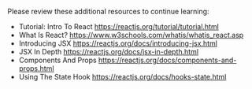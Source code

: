 Please review these additional resources to continue learning:

* Tutorial: Intro To React
https://reactjs.org/tutorial/tutorial.html
* What Is React? 
https://www.w3schools.com/whatis/whatis_react.asp
* Introducing JSX
https://reactjs.org/docs/introducing-jsx.html
* JSX In Depth
https://reactjs.org/docs/jsx-in-depth.html
* Components And Props
https://reactjs.org/docs/components-and-props.html
* Using The State Hook
https://reactjs.org/docs/hooks-state.html
